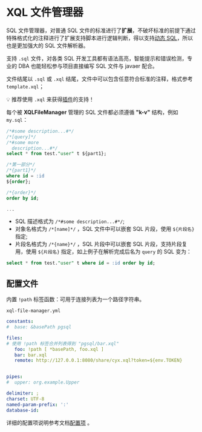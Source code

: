 # XQL 文件管理器

SQL 文件管理器，对普通 SQL 文件的标准进行了**扩展**，不破坏标准的前提下通过特殊格式化的注释进行了扩展支持脚本进行逻辑判断，得以支持[动态 SQL](documents/dynamic-sql)，所以也是更加强大的 SQL 文件解析器。

支持 `.sql` 文件，对各类 SQL 开发工具都有语法高亮，智能提示和错误检测，专业的 DBA 也能轻松参与项目直接编写 SQL 文件与 javaer 配合。

文件结尾以 `.sql` 或 `.xql` 结尾，文件中可以包含任意符合标准的注释，格式参考 `template.xql`；

💡 推荐使用 `.xql` 来获得[插件](guides/plugin)的支持！

每个被 **XQLFileManager** 管理的 SQL 文件都必须遵循 **"k-v"** 结构，例如 `my.sql`：

```sql
/*#some description...#*/
/*[query]*/
/*#some more 
  description...#*/
select * from test."user" t ${part1};

/*第一部分*/
/*{part1}*/
where id = :id
${order};

/*{order}*/
order by id;

...
```

- SQL 描述格式为 `/*#some description...#*/`;
- 对象名格式为 `/*[name]*/` ，SQL 文件中可以嵌套 SQL 片段，使用 `${片段名}` 指定;
- 片段名格式为 `/*{name}*/` ，SQL 片段中可以嵌套 SQL 片段，支持片段复用，使用 `${片段名}` 指定，如上例子在解析完成后名为 `query` 的 SQL 变为：

```sql
select * from test."user" t where id = :id order by id;
```

## 配置文件

内置 `!path` 标签函数：可用于连接列表为一个路径字符串。

`xql-file-manager.yml`

```yaml
constants:
#  base: &basePath pgsql

files:
# 使用 !path 标签合并列表得到 "pgsql/bar.xql"
   foo: !path [ *basePath, foo.xql ]
   bar: bar.xql
   remote: http://127.0.0.1:8080/share/cyx.xql?token=${env.TOKEN}


pipes:
#  upper: org.example.Upper

delimiter: ;
charset: UTF-8
named-param-prefix: ':'
database-id:
```

详细的配置项说明参考文档[配置项](documents/api-config#md-head-21) 。
